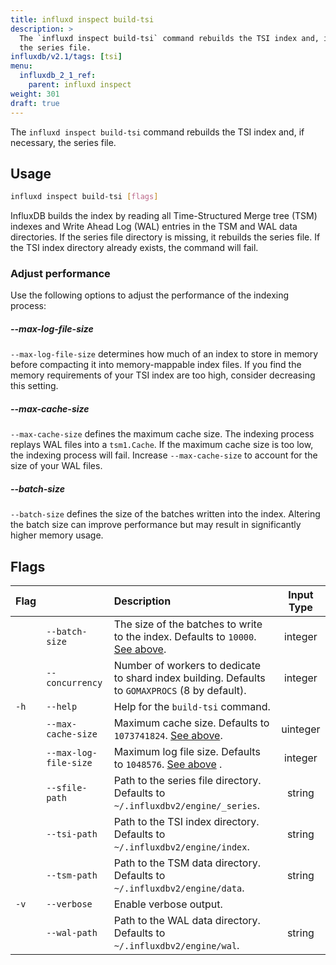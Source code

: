 ```yaml
---
title: influxd inspect build-tsi
description: >
  The `influxd inspect build-tsi` command rebuilds the TSI index and, if necessary,
  the series file.
influxdb/v2.1/tags: [tsi]
menu:
  influxdb_2_1_ref:
    parent: influxd inspect
weight: 301
draft: true
---
```


The `influxd inspect build-tsi` command rebuilds the TSI index and, if necessary,
the series file.

## Usage
```sh
influxd inspect build-tsi [flags]
```

InfluxDB builds the index by reading all Time-Structured Merge tree (TSM) indexes
and Write Ahead Log (WAL) entries in the TSM and WAL data directories.
If the series file directory is missing, it rebuilds the series file.
If the TSI index directory already exists, the command will fail.

### Adjust performance
Use the following options to adjust the performance of the indexing process:

##### --max-log-file-size
`--max-log-file-size` determines how much of an index to store in memory before
compacting it into memory-mappable index files.
If you find the memory requirements of your TSI index are too high, consider
decreasing this setting.

##### --max-cache-size
`--max-cache-size` defines the maximum cache size.
The indexing process replays WAL files into a `tsm1.Cache`.
If the maximum cache size is too low, the indexing process will fail.
Increase `--max-cache-size` to account for the size of your WAL files.

##### --batch-size
`--batch-size` defines the size of the batches written into the index.
Altering the batch size can improve performance but may result in significantly
higher memory usage.

## Flags
| Flag |                       | Description                                                                                     | Input Type |
|:---- |:---                   |:-----------                                                                                     |:----------:|
|      | `--batch-size`        | The size of the batches to write to the index. Defaults to `10000`. [See above](#--batch-size). | integer    |
|      | `--concurrency`       | Number of workers to dedicate to shard index building. Defaults to `GOMAXPROCS` (8 by default). | integer    |
| `-h` | `--help`              | Help for the `build-tsi` command.                                                               |            |
|      | `--max-cache-size`    | Maximum cache size. Defaults to `1073741824`. [See above](#--max-cache-size).                   | uinteger   |
|      | `--max-log-file-size` | Maximum log file size. Defaults to `1048576`. [See above](#--max-log-file-size) .               | integer    |
|      | `--sfile-path`        | Path to the series file directory. Defaults to `~/.influxdbv2/engine/_series`.                  | string     |
|      | `--tsi-path`          | Path to the TSI index directory. Defaults to `~/.influxdbv2/engine/index`.                      | string     |
|      | `--tsm-path`          | Path to the TSM data directory. Defaults to `~/.influxdbv2/engine/data`.                        | string     |
| `-v` | `--verbose`           | Enable verbose output.                                                                          |            |
|      | `--wal-path`          | Path to the WAL data directory. Defaults to `~/.influxdbv2/engine/wal`.                         | string     |
